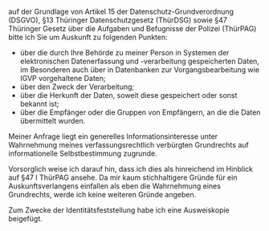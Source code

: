 auf der Grundlage von Artikel 15 der Datenschutz-Grundverordnung (DSGVO),
§13 Thüringer Datenschutzgesetz (ThürDSG) sowie
§47 Thüringer Gesetz über die Aufgaben und Befugnisse der Polizei (ThürPAG) bitte
ich Sie um Auskunft zu folgenden Punkten:

+ über die durch Ihre Behörde zu meiner Person in Systemen der elektronischen
  Datenerfassung und -verarbeitung gespeicherten Daten, im Besonderen auch über
  in Datenbanken zur Vorgangsbearbeitung wie IGVP vorgehaltene Daten;
+ über den Zweck der Verarbeitung;
+ über die Herkunft der Daten, soweit diese gespeichert oder sonst bekannt ist;
+ über die Empfänger oder die Gruppen von Empfängern, an die die Daten übermittelt wurden.

Meiner Anfrage liegt ein generelles Informationsinteresse unter Wahrnehmung
meines verfassungsrechtlich verbürgten Grundrechts auf informationelle
Selbstbestimmung zugrunde.

Vorsorglich weise ich darauf hin, dass ich dies als hinreichend im
Hinblick auf §47 I ThürPAG ansehe. Da mir kaum stichhaltigere Gründe
für ein Auskunftsverlangens einfallen als eben die Wahrnehmung eines
Grundrechts, werde ich keine weiteren Gründe angeben.

Zum Zwecke der Identitätsfeststellung habe ich eine Ausweiskopie beigefügt.
